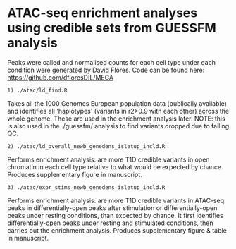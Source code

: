 # ATAC-seq enrichment analyses using credible sets from GUESSFM analysis

Peaks were called and normalised counts for each cell type under each condition were generated by David Flores. Code can be found here:
https://github.com/dfloresDIL/MEGA


```
1) ./atac/ld_find.R
```
Takes all the 1000 Genomes European population data (publically available) and identifies all 'haplotypes' (variants in r2>0.9 with each other) across the whole genome.
These are used in the enrichment analysis later.
NOTE: this is also used in the ./guessfm/ analysis to find variants dropped due to failing QC.

```
2) ./atac/ld_overall_newb_genedens_isletup_incld.R
```
Performs enrichment analysis: are more T1D credible variants in open chromatin in each cell type relative to what would be expected by chance. Produces supplementary figure in manuscript.


```
3) ./atac/expr_stims_newb_genedens_isletup_incld.R

```
Performs enrichment analysis: are more T1D credible variants in ATAC-seq peaks in differentially-open peaks after stimulation or differentially-open peaks under resting conditions, than expected by chance.
It first identifies differentially-open peaks under resting and stimulated conditions, then carries out the enrichment analysis. Produces supplementary figure & table in manuscript.
